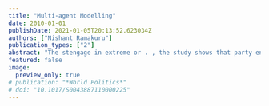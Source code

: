 ```yaml
---
title: "Multi-agent Modelling"
date: 2010-01-01
publishDate: 2021-01-05T20:13:52.623034Z
authors: ["Nishant Ramakuru"]
publication_types: ["2"]
abstract: "The stengage in extreme or . , the study shows that party encompassment is a better predictor of  the ideological orientation of tcal exclusion or ."
featured: false
image:
  preview_only: true
# publication: "*World Politics*"
# doi: "10.1017/S0043887110000225"
---
```


